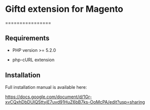 # Giftd extension for Magento #
================

## Requirements ##

- PHP version >= 5.2.0

- php-cURL extension

## Installation ##

Full installation manual is available here:

https://docs.google.com/document/d/1Gr-xvCQxhDbDUIQSttyiE7uvd91HuZ6bB7ks-OoMcPA/edit?usp=sharing